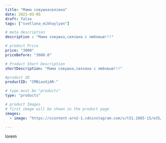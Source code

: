 ```yaml
---
title: "Мама совушкасвязана"
date: 2021-03-05
draft: false
tags: ["svetlana_mikhaylyan"]

# meta description
description : "Мама совушка,связана с любовью!!!"

# product Price
price: "3000"
priceBefore: "3600.0"

# Product Short Description
shortDescription: "Мама совушка,связана с любовью!!!"

#product ID
productID: "CMBiaoXjAR-"

# type must be "products"
type: "products"

# product Images
# first image will be shown in the product page
images:
  - image: "https://scontent-arn2-1.cdninstagram.com/v/t51.2885-15/e35/156319476_4429591753723120_4113479614649240644_n.jpg?se=7&tp=1&_nc_ht=scontent-arn2-1.cdninstagram.com&_nc_cat=104&_nc_ohc=S0cAbQdgYzYAX82Cl20&ccb=7-4&oh=6b2b36ac74b1857e317130b113d4b11d&oe=60817E13&_nc_sid=86f79a&ig_cache_key=MjUyMjQ0ODYyOTkzNjY4NjIwNg%3D%3D.2-ccb7-4"

---
```

lorem

